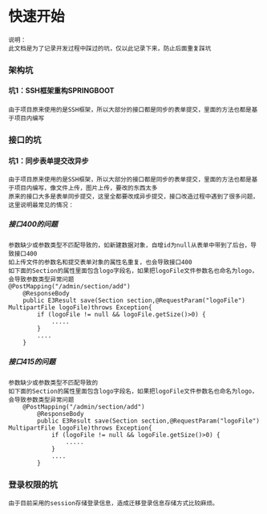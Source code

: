 # 快速开始
    说明：
    此文档是为了记录开发过程中踩过的坑，仅以此记录下来，防止后面重复踩坑
### 架构坑
#### 坑1：SSH框架重构SPRINGBOOT
    由于项目原来使用的是SSH框架，所以大部分的接口都是同步的表单提交，里面的方法也都是基于项目内编写

### 接口的坑

#### 坑1：同步表单提交改异步
    由于项目原来使用的是SSH框架，所以大部分的接口都是同步的表单提交，里面的方法也都是基于项目内编写，像文件上传，图片上传，要改的东西太多
    原来的接口大多是表单同步提交，这里全都要改成异步提交，接口改造过程中遇到了很多问题，这里说明最常见的情况：
#####  接口400的问题
    参数缺少或参数类型不匹配导致的，如新建数据对象，自增id为null从表单中带到了后台，导致接口400
    如上传文件的参数名和提交表单对象的属性名重复，也会导致接口400
    如下面的Section的属性里面包含logo字段名，如果把logoFile文件参数名也命名为logo，会导致参数类型异常问题
    @PostMapping("/admin/section/add")
    	@ResponseBody
    	public E3Result save(Section section,@RequestParam("logoFile") MultipartFile logoFile)throws Exception{
    		if (logoFile != null && logoFile.getSize()>0) {
    		    .....
    		}
    		....
    	}
    
##### 接口415的问题
    参数缺少或参数类型不匹配导致的
    如下面的Section的属性里面包含logo字段名，如果把logoFile文件参数名也命名为logo，会导致参数类型异常问题
        @PostMapping("/admin/section/add")
        	@ResponseBody
        	public E3Result save(Section section,@RequestParam("logoFile") MultipartFile logoFile)throws Exception{
        		if (logoFile != null && logoFile.getSize()>0) {
        		    .....
        		}
        		....
        	}
### 登录权限的坑
    由于目前采用的session存储登录信息，造成迁移登录信息存储方式比较麻烦。


